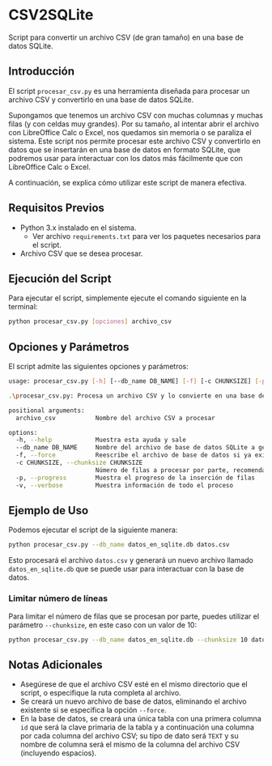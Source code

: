 # CSV2SQLite

Script para convertir un archivo CSV (de gran tamaño) en una base de datos SQLite.

## Introducción

El script `procesar_csv.py` es una herramienta diseñada para procesar un archivo CSV y convertirlo en una base de datos SQLite.

Supongamos que tenemos un archivo CSV con muchas columnas y muchas filas (y con celdas muy grandes). Por su tamaño, al  intentar abrir el archivo con LibreOffice Calc o Excel, nos quedamos sin memoria o se paraliza el sistema. Este script nos permite procesar este archivo CSV y convertirlo en datos que se insertarán en una base de datos en formato SQLite, que podremos usar para interactuar con los datos más fácilmente que con LibreOffice Calc o Excel. 

A continuación, se explica cómo utilizar este script de manera efectiva.

## Requisitos Previos

- Python 3.x instalado en el sistema.
  - Ver archivo `requirements.txt` para ver los paquetes necesarios para el script.
- Archivo CSV que se desea procesar.

## Ejecución del Script

Para ejecutar el script, simplemente ejecute el comando siguiente en la terminal:
```bash
python procesar_csv.py [opciones] archivo_csv
```

## Opciones y Parámetros

El script admite las siguientes opciones y parámetros:

```bash
usage: procesar_csv.py [-h] [--db_name DB_NAME] [-f] [-c CHUNKSIZE] [-p] [-v] archivo_csv

.\procesar_csv.py: Procesa un archivo CSV y lo convierte en una base de datos SQLite

positional arguments:
  archivo_csv           Nombre del archivo CSV a procesar

options:
  -h, --help            Muestra esta ayuda y sale
  --db_name DB_NAME     Nombre del archivo de base de datos SQLite a generar (por defecto, se genera a partir del nombre del archivo CSV)
  -f, --force           Reescribe el archivo de base de datos si ya existe
  -c CHUNKSIZE, --chunksize CHUNKSIZE
                        Número de filas a procesar por parte, recomendable en caso de archivos grandes (50 por defecto)
  -p, --progress        Muestra el progreso de la inserción de filas
  -v, --verbose         Muestra información de todo el proceso
```
## Ejemplo de Uso

Podemos ejecutar el script de la siguiente manera:
```bash
python procesar_csv.py --db_name datos_en_sqlite.db datos.csv
```
Esto procesará el archivo `datos.csv` y generará un nuevo archivo llamado `datos_en_sqlite.db` que se puede usar para interactuar con la base de datos.

### Limitar número de líneas

Para limitar el número de filas que se procesan por parte, puedes utilizar el parámetro `--chunksize`, en este caso con un valor de 10:

```bash
python procesar_csv.py --db_name datos_en_sqlite.db --chunksize 10 datos.csv
```

## Notas Adicionales

- Asegúrese de que el archivo CSV esté en el mismo directorio que el script, o especifique la ruta completa al archivo.
- Se creará un nuevo archivo de base de datos, eliminando el archivo existente si se especifica la opción `--force`.
- En la base de datos, se creará una única tabla con una primera columna `id` que será la clave primaria de la tabla y a continuación una columna por cada columna del archivo CSV; su tipo de dato será `TEXT` y su nombre de columna será el mismo de la columna del archivo CSV (incluyendo espacios). 